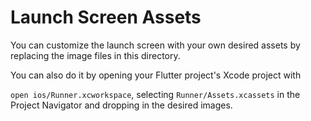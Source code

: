 # Launch Screen Assets

You can customize the launch screen with your own desired assets by replacing
the image files in this directory.

You can also do it by opening your Flutter project's Xcode project with

`open ios/Runner.xcworkspace`, selecting `Runner/Assets.xcassets` in the Project
Navigator and dropping in the desired images.
